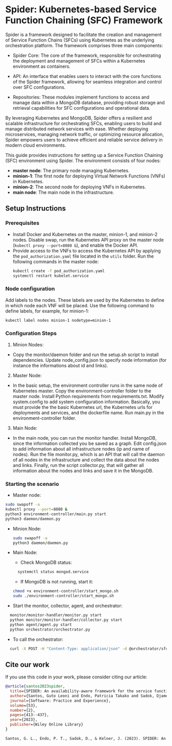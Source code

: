 # Spider: Kubernetes-based Service Function Chaining (SFC) Framework
Spider is a framework designed to facilitate the creation and management of Service Function Chains (SFCs) using Kubernetes as the underlying orchestration platform. The framework comprises three main components:

- Spider Core: The core of the framework, responsible for orchestrating the deployment and management of SFCs within a Kubernetes environment as containers.

- API: An interface that enables users to interact with the core functions of the Spider framework, allowing for seamless integration and control over SFC configurations.

- Repositories: These modules implement functions to access and manage data within a MongoDB database, providing robust storage and retrieval capabilities for SFC configurations and operational data.

By leveraging Kubernetes and MongoDB, Spider offers a resilient and scalable infrastructure for orchestrating SFCs, enabling users to build and manage distributed network services with ease. Whether deploying microservices, managing network traffic, or optimizing resource allocation, Spider empowers users to achieve efficient and reliable service delivery in modern cloud environments.

This guide provides instructions for setting up a Service Function Chaining (SFC) environment using Spider. The environment consists of four nodes:

- **master node**: The primary node managing Kubernetes.
- **minion-1**: The first node for deploying Virtual Network Functions (VNFs) in Kubernetes.
- **minion-2**: The second node for deploying VNFs in Kubernetes.
- **main node**: The main node in the infrastructure.

## Setup Instructions

### Prerequisites

- Install Docker and Kubernetes on the master, minion-1, and minion-2 nodes. Disable swap, run the Kubernetes API proxy on the master node (`kubectl proxy --port=8080 &`), and enable the Docker API.
- Provide access to the VNFs to access the Kubernetes API by applying the `pod_authorization.yaml` file located in the `utils` folder. Run the following commands in the master node:
  ```bash
  kubectl create -f pod_authorization.yaml
  systemctl restart kubelet.service
  ```

### Node configuration
Add labels to the nodes. These labels are used by the Kubernetes to define in which node each VNF will be placed. Use the following command to define labels, for example, for minion-1:
```bash
kubectl label nodes minion-1 nodetype=minion-1
```

### Configuration Steps
1. Minion Nodes:
  - Copy the monitor/daemon folder and run the setup.sh script to install dependencies. Update node_config.json to specify node information (for instance the informations about id and links).
2. Master Node:
  - In the basic setup, the environment controller runs in the same node of Kubernetes master. Copy the environment-controller folder to the master node. Install Python requirements from requirements.txt. Modify system.config to add system configuration information. Basically, you must provide the the basic Kubernetes url, the Kubernetes urls for deployments and services, and the dockerfile name. Run main.py in the environment-controller folder.
3. Main Node:
  - In the main node, you can run the monitor handler. Install MongoDB, since the information collected you be saved as a graph. Edit config.json to add information about all infrastructure nodes (ip and name of nodes). Run the file monitor.py, which is an API that will call the daemon of all nodes in the infrastructure and collect the data about the nodes and links. Finally, run the script collector.py, that will gather all information about the nodes and links and save it in the MongoDB.

### Starting the scenario
- Master node:
```bash
sudo swapoff -a
kubectl proxy --port=8080 &
python3 environment-controller/main.py start
python3 daemon/daemon.py
```

- Minion Node:
  ```bash
  sudo swapoff -a
  python3 daemon/daemon.py
  ```
  
- Main Node:
  - Check MongoDB status:
  ```bash
    systemctl status mongod.service
  ```
  - If MongoDB is not running, start it:
  ```bash
  chmod +x environment-controller/start_mongo.sh
  sudo ./environment-controller/start_mongo.sh
  ```
- Start the monitor, collector, agent, and orchestrator:
```bash
  monitor/monitor-handler/monitor.py start
  python monitor/monitor-handler/collector.py start
  python agent/agent.py start
  python orchestrator/orchestrator.py
```
- To call the orchestrator:
```bash
  curl -X POST -H "Content-Type: application/json" -d @orchestrator/sfc-request-image.json http://192.168.0.209:4996/sfc
```

## Cite our work
If you use this code in your work, please consider citing our article:

```BibTeX
@article{santos2023spider,
  title={SPIDER: An availability-aware framework for the service function chain placement in distributed scenarios},
  author={Santos, Guto Leoni and Endo, Patricia Takako and Sadok, Djamel and Kelner, Judith},
  journal={Software: Practice and Experience},
  volume={53},
  number={2},
  pages={413--437},
  year={2023},
  publisher={Wiley Online Library}
}
```
```txt
Santos, G. L., Endo, P. T., Sadok, D., & Kelner, J. (2023). SPIDER: An availability‐aware framework for the service function chain placement in distributed scenarios. Software: Practice and Experience, 53(2), 413-437.
```

